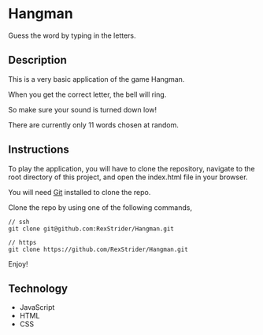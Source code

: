 # Hangman

Guess the word by typing in the letters.

## Description

This is a very basic application of the game Hangman.

When you get the correct letter, the bell will ring.

So make sure your sound is turned down low!

There are currently only 11 words chosen at random.

## Instructions

To play the application, you will have to clone the repository, navigate to the root directory of this project, and open the index.html file in your browser.

You will need [Git](https://git-scm.com/downloads) installed to clone the repo.

Clone the repo by using one of the following commands,

```
// ssh
git clone git@github.com:RexStrider/Hangman.git

// https
git clone https://github.com/RexStrider/Hangman.git
```

Enjoy!

## Technology

 - JavaScript
 - HTML
 - CSS
